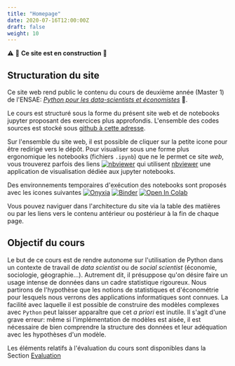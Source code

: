 ```yaml
---
title: "Homepage"
date: 2020-07-16T12:00:00Z
draft: false
weight: 10
---
```


:warning: :construction: **Ce site est en construction** :construction:

## Structuration du site

Ce site web rend public le contenu du cours de 
deuxième année (Master 1) de l'ENSAE:
[*Python pour les data-scientists et économistes*](https://www.ensae.fr/courses/python-pour-le-data-scientist-pour-leconomiste/)
:snake:. 

Le cours est structuré sous la forme du présent site web et de notebooks
jupyter proposant des exercices plus approfondis. L'ensemble
des codes sources est stocké sous
[github à cette adresse](https://github.com/linogaliana/python-datascientist).

Sur l'ensemble du site web,
il est possible de cliquer sur la petite icone
<a href="https://github.com/linogaliana/python-datascientist" class="github"><i class="fab fa-github"></i></a>
pour être redirigé vers le dépôt. Pour visualiser sous une forme plus
ergonomique les notebooks (fichiers `.ipynb`)
que ne le permet ce site *web*, vous trouverez
parfois des liens
[![nbviewer](https://img.shields.io/badge/visualize-nbviewer-blue)](https://nbviewer.jupyter.org/github/linogaliana/python-datascientist/tree/master)
qui utilisent
[nbviewer](https://github.com/jupyter/nbviewer) une application de visualisation
dédiée aux jupyter notebooks.

Des environnements temporaires d'exécution des notebooks sont proposés
avec les icones suivantes 
[![Onyxia](https://img.shields.io/badge/launch-onyxia-brightgreen)](https://datalab.sspcloud.fr/my-lab/catalogue/inseefrlab-helm-charts-datascience/jupyter/deploiement?resources.requests.memory=4096Mi)
[![Binder](https://mybinder.org/badge_logo.svg)](https://mybinder.org/v2/gh/linogaliana/python-datascientist/master)
[![Open In Colab](https://colab.research.google.com/assets/colab-badge.svg)](http://colab.research.google.com/github/linogaliana/python-datascientist/blob/master)


Vous pouvez naviguer dans l'architecture du site via la table des matières
ou par les liens vers le contenu antérieur ou postérieur à la fin de chaque
page. 

## Objectif du cours

Le but de ce cours est de rendre autonome sur l'utilisation de Python
dans un contexte de travail de *data scientist* ou de
*social scientist* (économie, sociologie, géographie...). Autrement dit, 
il présuppose qu'on désire faire un usage intense
de données dans un cadre statistique rigoureux.
Nous partirons de l'hypothèse que les notions de statistiques et d'économétrie
pour lesquels nous verrons des applications informatiques sont connues. 
La facilité avec laquelle il est possible de construire des modèles complexes
avec `Python` peut laisser apparaître que cet *a priori* est inutile. Il 
s'agit d'une grave erreur: même si l'implémentation de modèles est aisée, il 
est nécessaire de bien comprendre la structure des données et leur adéquation
avec les hypothèses d'un modèle. 

Les éléments relatifs à l'évaluation du cours sont disponibles dans la
Section [Evaluation](evaluation)




